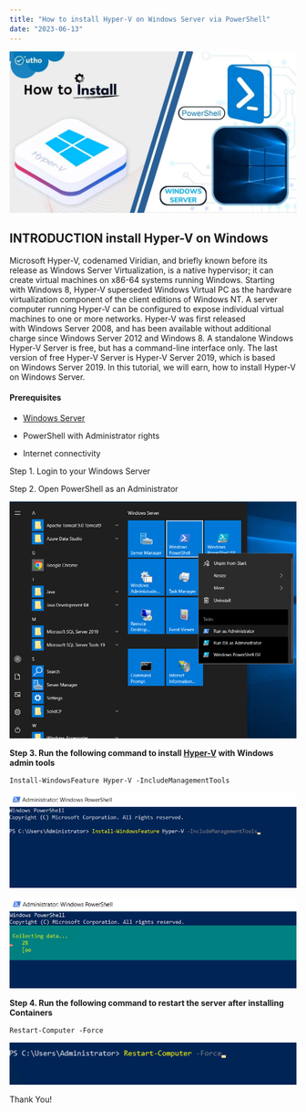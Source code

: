 ```yaml
---
title: "How to install Hyper-V on Windows Server via PowerShell"
date: "2023-06-13"
---
```


![](images/How-to-install-Hyper-V-on-Windows-Server-via-PowerShell-1024x576.jpg)

## INTRODUCTION install Hyper-V on Windows

Microsoft Hyper-V, codenamed Viridian, and briefly known before its release as Windows Server Virtualization, is a native hypervisor; it can create virtual machines on x86-64 systems running Windows. Starting with Windows 8, Hyper-V superseded Windows Virtual PC as the hardware virtualization component of the client editions of Windows NT. A server computer running Hyper-V can be configured to expose individual virtual machines to one or more networks. Hyper-V was first released with Windows Server 2008, and has been available without additional charge since Windows Server 2012 and Windows 8. A standalone Windows Hyper-V Server is free, but has a command-line interface only. The last version of free Hyper-V Server is Hyper-V Server 2019, which is based on Windows Server 2019. In this tutorial, we will earn, how to install Hyper-V on Windows Server.

#### Prerequisites

- [Windows Server](https://utho.com/docs/tutorial/how-to-install-active-directory-domain-service-on-windows-server/?preview_id=11159&preview_nonce=171803715d&preview=true)

- PowerShell with Administrator rights

- Internet connectivity

Step 1. Login to your Windows Server

Step 2. Open PowerShell as an Administrator

![install Hyper-V on Windows](images/Screenshot_11-21.png)

**Step 3. Run the following command to install [Hyper-V](https://en.wikipedia.org/wiki/Hyper-V) with Windows admin tools**

```
Install-WindowsFeature Hyper-V -IncludeManagementTools
```

![install Hyper-V on Windows](images/Screenshot_1-42.png)

![](images/Screenshot_2-52.png)

**Step 4. Run the following command to restart the server after installing Containers**

```
Restart-Computer -Force
```

![install Hyper-V on Windows](images/Screenshot_3-41.png)

Thank You!
